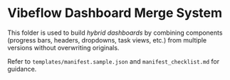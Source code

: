 # Vibeflow Dashboard Merge System

This folder is used to build *hybrid dashboards* by combining components
(progress bars, headers, dropdowns, task views, etc.) from multiple versions
without overwriting originals.

Refer to `templates/manifest.sample.json` and `manifest_checklist.md` for guidance.
